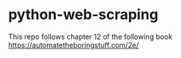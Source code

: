 # python-web-scraping

This repo follows chapter 12 of the following book 
https://automatetheboringstuff.com/2e/